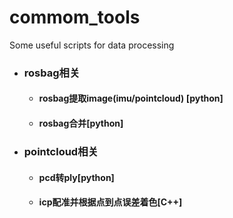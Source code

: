 # commom_tools
Some useful scripts for data processing

- ### rosbag相关

  - #### rosbag提取image(imu/pointcloud) [python]

  - #### rosbag合并[python]
  
- ### pointcloud相关

  - #### pcd转ply[python]

  - #### icp配准并根据点到点误差着色[C++]

